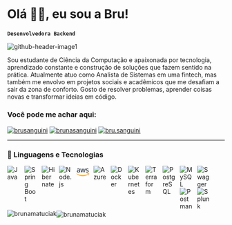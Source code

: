 <h1>Olá 👋🏾, eu sou a Bru!</h1>

**`Desenvolvedora Backend`**

![github-header-image1](https://user-images.githubusercontent.com/92685862/224550574-4f4ecf86-6697-4f0a-80e9-3f4aae9d7b5d.png)

Sou estudante de Ciência da Computação e apaixonada por tecnologia, aprendizado constante e construção de soluções que fazem sentido na prática. Atualmente atuo como Analista de Sistemas em uma fintech, mas também me envolvo em projetos sociais e acadêmicos que me desafiam a sair da zona de conforto. Gosto de resolver problemas, aprender coisas novas e transformar ideias em código.

<h3 align="left">Você pode me achar aqui:</h3>
<p align="left">
  <a href="https://dev.to/brusanguini" target="blank"><img align="center" src="https://raw.githubusercontent.com/rahuldkjain/github-profile-readme-generator/master/src/images/icons/Social/devto.svg" alt="brusanguini" height="30" width="40" /></a>
<a href="https://linkedin.com/in/brunasanguini" target="blank"><img align="center" src="https://raw.githubusercontent.com/rahuldkjain/github-profile-readme-generator/master/src/images/icons/Social/linked-in-alt.svg" alt="brunasanguini" height="30" width="40" /></a>
<a href="https://instagram.com/bru.sanguini" target="blank"><img align="center" src="https://raw.githubusercontent.com/rahuldkjain/github-profile-readme-generator/master/src/images/icons/Social/instagram.svg" alt="bru.sanguini" height="30" width="40" /></a>
</p>

---

### 🤖 Linguagens e Tecnologias

<p align="left">
  <!-- Frameworks e Linguagens -->
  <img align="left" alt="Java" title="Java" width="30px" style="padding-right:10px;" src="https://cdn.jsdelivr.net/gh/devicons/devicon/icons/java/java-original.svg"/>
  <img align="left" alt="Spring Boot" title="Spring Boot" width="30px" style="padding-right:10px;" src="https://cdn.jsdelivr.net/gh/devicons/devicon@latest/icons/spring/spring-original.svg"/>
  <img align="left" alt="Hibernate" title="Hibernate" width="30px" style="padding-right:10px;" src="https://cdn.jsdelivr.net/gh/devicons/devicon@latest/icons/hibernate/hibernate-original.svg"/>
  <img align="left" alt="Node.js" title="Node.js" width="30px" style="padding-right:10px;" src="https://cdn.jsdelivr.net/gh/devicons/devicon@latest/icons/nodejs/nodejs-original.svg"/>

  <!-- Cloud & DevOps -->
  <img align="left" alt="AWS" title="Amazon Web Services" width="30px" style="padding-right:10px;" src="https://raw.githubusercontent.com/devicons/devicon/master/icons/amazonwebservices/amazonwebservices-original-wordmark.svg"/>
  <img align="left" alt="Azure" title="Microsoft Azure" width="30px" style="padding-right:10px;" src="https://cdn.jsdelivr.net/gh/devicons/devicon@latest/icons/azure/azure-original.svg"/>
  <img align="left" alt="Docker" title="Docker" width="30px" style="padding-right:10px;" src="https://cdn.jsdelivr.net/gh/devicons/devicon@latest/icons/docker/docker-original.svg"/>
  <img align="left" alt="Kubernetes" title="Kubernetes" width="30px" style="padding-right:10px;" src="https://cdn.jsdelivr.net/gh/devicons/devicon@latest/icons/kubernetes/kubernetes-plain.svg"/>
  <img align="left" alt="Terraform" title="Terraform" width="30px" style="padding-right:10px;" src="https://cdn.jsdelivr.net/gh/devicons/devicon@latest/icons/terraform/terraform-original.svg"/>

  <!-- Bancos de Dados -->
  <img align="left" alt="PostgreSQL" title="PostgreSQL" width="30px" style="padding-right:10px;" src="https://cdn.jsdelivr.net/gh/devicons/devicon@latest/icons/postgresql/postgresql-original.svg"/>
  <img align="left" alt="MySQL" title="MySQL" width="30px" style="padding-right:10px;" src="https://cdn.jsdelivr.net/gh/devicons/devicon@latest/icons/mysql/mysql-original.svg"/>

  <!-- APIs -->
  <img align="left" alt="Swagger" title="OpenAPI / Swagger" width="30px" style="padding-right:10px;" src="https://cdn.jsdelivr.net/gh/devicons/devicon@latest/icons/swagger/swagger-original.svg"/>

  <!-- Testes e Monitoramento -->
   <!-- Não tem ícone próprio de JUnit -->
  <img align="left" alt="Postman" title="Postman" width="30px" style="padding-right:10px;" src="https://cdn.jsdelivr.net/gh/devicons/devicon@latest/icons/postman/postman-original.svg"/>
  <img align="left" alt="Splunk" title="Splunk" width="30px" style="padding-right:10px;" src="https://cdn.simpleicons.org/splunk/000000"/>
</p>

<br><br>


<p><img align="left" src="https://github-readme-stats.vercel.app/api/top-langs?username=brunamatuciak&show_icons=true&theme=tokyonight&locale=pt-br&layout=compact" alt="brunamatuciak" /></p>

<p>&nbsp;<img align="center" src="https://github-readme-stats.vercel.app/api?username=brunamatuciak&show_icons=true&theme=tokyonight&locale=pt-br" alt="brunamatuciak" /></p>

